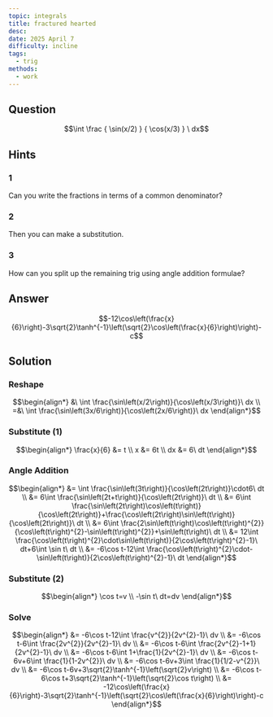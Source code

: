 ```yaml
---
topic: integrals
title: fractured hearted
desc: 
date: 2025 April 7
difficulty: incline
tags:
  - trig
methods:
  - work
---
```



## Question
```math
\int
  \frac
    { \sin(x/2) }
    { \cos(x/3) }
\ dx
```


## Hints

### 1
Can you write the fractions in terms of a common denominator?

### 2
Then you can make a substitution.

### 3
How can you split up the remaining trig using angle addition formulae?


## Answer
```math
-12\cos\left(\frac{x}{6}\right)-3\sqrt{2}\tanh^{-1}\left(\sqrt{2}\cos\left(\frac{x}{6}\right)\right)-c
```


## Solution

### Reshape
```math
\begin{align*}
  &\ \int \frac{\sin\left(x/2\right)}{\cos\left(x/3\right)}\ dx
  \\ =&\ \int \frac{\sin\left(3x/6\right)}{\cos\left(2x/6\right)}\ dx
\end{align*}
```

### Substitute (1)
```math
\begin{align*}
  \frac{x}{6} &= t
  \\ x &= 6t
  \\ dx &= 6\ dt
\end{align*}
```

### Angle Addition
```math
\begin{align*}
  &= \int \frac{\sin\left(3t\right)}{\cos\left(2t\right)}\cdot6\ dt
  \\ &= 6\int \frac{\sin\left(2t+t\right)}{\cos\left(2t\right)}\ dt
  \\ &= 6\int \frac{\sin\left(2t\right)\cos\left(t\right)}{\cos\left(2t\right)}+\frac{\cos\left(2t\right)\sin\left(t\right)}{\cos\left(2t\right)}\ dt
  \\ &= 6\int \frac{2\sin\left(t\right)\cos\left(t\right)^{2}}{\cos\left(t\right)^{2}-\sin\left(t\right)^{2}}+\sin\left(t\right)\ dt
  \\ &= 12\int \frac{\cos\left(t\right)^{2}\cdot\sin\left(t\right)}{2\cos\left(t\right)^{2}-1}\ dt+6\int \sin t\ dt
  \\ &= -6\cos t-12\int \frac{\cos\left(t\right)^{2}\cdot-\sin\left(t\right)}{2\cos\left(t\right)^{2}-1}\ dt
\end{align*}
```

### Substitute (2)
```math
\begin{align*}
  \cos t=v
  \\ -\sin t\ dt=dv
\end{align*}
```

### Solve
```math
\begin{align*}
  &= -6\cos t-12\int \frac{v^{2}}{2v^{2}-1}\ dv
  \\ &= -6\cos t-6\int \frac{2v^{2}}{2v^{2}-1}\ dv
  \\ &= -6\cos t-6\int \frac{2v^{2}-1+1}{2v^{2}-1}\ dv
  \\ &= -6\cos t-6\int 1+\frac{1}{2v^{2}-1}\ dv
  \\ &= -6\cos t-6v+6\int \frac{1}{1-2v^{2}}\ dv
  \\ &= -6\cos t-6v+3\int \frac{1}{1/2-v^{2}}\ dv
  \\ &= -6\cos t-6v+3\sqrt{2}\tanh^{-1}\left(\sqrt{2}v\right)
  \\ &= -6\cos t-6\cos t+3\sqrt{2}\tanh^{-1}\left(\sqrt{2}\cos t\right)
  \\ &= -12\cos\left(\frac{x}{6}\right)-3\sqrt{2}\tanh^{-1}\left(\sqrt{2}\cos\left(\frac{x}{6}\right)\right)-c
\end{align*}
```
